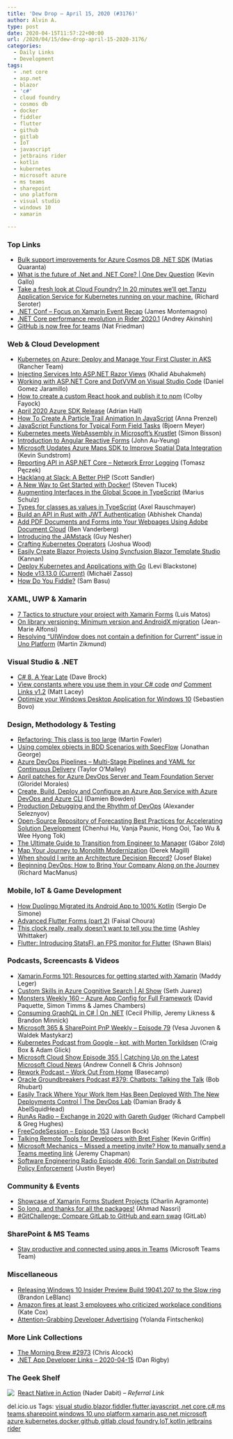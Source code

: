 ```yaml
---
title: 'Dew Drop – April 15, 2020 (#3176)'
author: Alvin A.
type: post
date: 2020-04-15T11:57:22+00:00
url: /2020/04/15/dew-drop-april-15-2020-3176/
categories:
  - Daily Links
  - Development
tags:
  - .net core
  - asp.net
  - blazor
  - 'c#'
  - cloud foundry
  - cosmos db
  - docker
  - fiddler
  - flutter
  - github
  - gitlab
  - IoT
  - javascript
  - jetbrains rider
  - kotlin
  - kubernetes
  - microsoft azure
  - ms teams
  - sharepoint
  - uno platform
  - visual studio
  - windows 10
  - xamarin

---
```

### <a name="top"></a>Top Links

  * <a href="https://devblogs.microsoft.com/cosmosdb/bulk-improvements-net-sdk/" target="_blank" rel="noopener noreferrer">Bulk support improvements for Azure Cosmos DB .NET SDK</a> (Matias Quaranta)
  * <a href="http://www.youtube.com/watch?v=ZWLAfHx93DM" target="_blank" rel="noopener noreferrer">What is the future of .Net and .NET Core? | One Dev Question</a> (Kevin Gallo)
  * <a href="https://seroter.com/2020/04/14/take-a-fresh-look-at-cloud-foundry-in-20-minutes-well-get-tanzu-application-service-for-kubernetes-running-on-your-machine/" target="_blank" rel="noopener noreferrer">Take a fresh look at Cloud Foundry? In 20 minutes we’ll get Tanzu Application Service for Kubernetes running on your machine.</a> (Richard Seroter)
  * <a href="https://devblogs.microsoft.com/xamarin/net-conf-focus-on-xamarin-event-recap/" target="_blank" rel="noopener noreferrer">.NET Conf – Focus on Xamarin Event Recap</a> (James Montemagno)
  * <a href="https://blog.jetbrains.com/dotnet/2020/04/14/net-core-performance-revolution-rider-2020-1/" target="_blank" rel="noopener noreferrer">.NET Core performance revolution in Rider 2020.1</a> (Andrey Akinshin)
  * <a href="https://github.blog/2020-04-14-github-is-now-free-for-teams/" target="_blank" rel="noopener noreferrer">GitHub is now free for teams</a> (Nat Friedman)



### <a name="web"></a>Web & Cloud Development

  * <a href="https://rancher.com/blog/2020/kubernetes-on-azure-aks-cluster/" target="_blank" rel="noopener noreferrer">Kubernetes on Azure: Deploy and Manage Your First Cluster in AKS</a> (Rancher Team)
  * <a href="https://khalidabuhakmeh.com/injecting-services-into-aspdotnet-views" target="_blank" rel="noopener noreferrer">Injecting Services Into ASP.NET Razor Views</a> (Khalid Abuhakmeh)
  * <a href="https://dev.to/dotvvm/working-with-asp-net-core-and-dotvvm-on-visual-studio-code-3h7b?WT.mc_id=link-linkedin-jeliknes" target="_blank" rel="noopener noreferrer">Working with ASP.NET Core and DotVVM on Visual Studio Code</a> (Daniel Gomez Jaramillo)
  * <a href="https://www.freecodecamp.org/news/how-to-create-a-custom-react-hook-and-publish-it-to-npm/" target="_blank" rel="noopener noreferrer">How to create a custom React hook and publish it to npm</a> (Colby Fayock)
  * <a href="https://techcommunity.microsoft.com/t5/azure-sdk/april-2020-azure-sdk-release/ba-p/1302937" target="_blank" rel="noopener noreferrer">April 2020 Azure SDK Release</a> (Adrian Hall)
  * <a href="https://www.smashingmagazine.com/2020/04/particle-trail-animation-javascript/" target="_blank" rel="noopener noreferrer">How To Create A Particle Trail Animation In JavaScript</a> (Anna Prenzel)
  * <a href="https://www.textcontrol.com/blog/2020/04/15/javascript-functions-for-typical-form-field-tasks/" target="_blank" rel="noopener noreferrer">JavaScript Functions for Typical Form Field Tasks</a> (Bjoern Meyer)
  * <a href="https://www.infoworld.com/article/3537535/kubernetes-meets-webassembly-in-microsofts-krustlet.html?WT.mc_id=link-linkedin-jeliknes" target="_blank" rel="noopener noreferrer">Kubernetes meets WebAssembly in Microsoft’s Krustlet</a> (Simon Bisson)
  * <a href="https://codeburst.io/introduction-to-angular-reactive-forms-4ce63fcc04b3?source=rss----61061eb0c96b---4" target="_blank" rel="noopener noreferrer">Introduction to Angular Reactive Forms</a> (John Au-Yeung)
  * <a href="http://feedproxy.google.com/~r/ProgrammableWeb/~3/EDzvOjUgY-M/14" target="_blank" rel="noopener noreferrer">Microsoft Updates Azure Maps SDK to Improve Spatial Data Integration</a> (Kevin Sundstrom)
  * <a href="http://www.tpeczek.com/2020/04/reporting-api-in-aspnet-core-network.html" target="_blank" rel="noopener noreferrer">Reporting API in ASP.NET Core &#8211; Network Error Logging</a> (Tomasz Pęczek)
  * <a href="https://slack.engineering/hacklang-at-slack-a-better-php-65f239cbc9e9?source=rss----58820b6d8904---4" target="_blank" rel="noopener noreferrer">Hacklang at Slack: A Better PHP</a> (Scott Sandler)
  * <a href="https://www.docker.com/blog/a-new-way-to-get-started-with-docker/" target="_blank" rel="noopener noreferrer">A New Way to Get Started with Docker!</a> (Steven Tlucek)
  * <a href="http://feedproxy.google.com/~r/mariusschulz/~3/QAZP2rLTJAY/extend-window-object-in-typescript" target="_blank" rel="noopener noreferrer">Augmenting Interfaces in the Global Scope in TypeScript</a> (Marius Schulz)
  * <a href="http://feedproxy.google.com/~r/2ality/~3/VK8Qn25q-rU/classes-as-values-typescript.html" target="_blank" rel="noopener noreferrer">Types for classes as values in TypeScript</a> (Axel Rauschmayer)
  * <a href="https://auth0.com/blog/build-an-api-in-rust-with-jwt-authentication-using-actix-web/" target="_blank" rel="noopener noreferrer">Build an API in Rust with JWT Authentication</a> (Abhishek Chanda)
  * <a href="https://medium.com/adobetech/add-pdf-documents-and-forms-into-your-webpages-using-adobe-document-cloud-632cc9524321?source=rss----9342990108af---4" target="_blank" rel="noopener noreferrer">Add PDF Documents and Forms into Your Webpages Using Adobe Document Cloud</a> (Ben Vanderberg)
  * <a href="https://www.infoq.com/news/2020/04/introducing-jamstack/?utm_campaign=infoq_content&utm_source=infoq&utm_medium=feed&utm_term=global" target="_blank" rel="noopener noreferrer">Introducing the JAMstack</a> (Guy Nesher)
  * <a href="https://developers.redhat.com/blog/2020/04/15/crafting-kubernetes-operators/" target="_blank" rel="noopener noreferrer">Crafting Kubernetes Operators</a> (Joshua Wood)
  * <a href="https://www.syncfusion.com/blogs/post/easily-create-blazor-projects-using-syncfusion-blazor-template-studio.aspx" target="_blank" rel="noopener noreferrer">Easily Create Blazor Projects Using Syncfusion Blazor Template Studio</a> (Kannan)
  * <a href="https://www.pulumi.com/blog/deploy-kubernetes-and-apps-with-go/" target="_blank" rel="noopener noreferrer">Deploy Kubernetes and Applications with Go</a> (Levi Blackstone)
  * <a href="https://nodejs.org/en/blog/release/v13.13.0" target="_blank" rel="noopener noreferrer">Node v13.13.0 (Current)</a> (Michaël Zasso)
  * <a href="https://www.telerik.com/blogs/how-to-use-fiddler" target="_blank" rel="noopener noreferrer">How Do You Fiddle?</a> (Sam Basu)



### <a name="silverlight"></a>XAML, UWP & Xamarin

  * <a href="https://luismts.com/7-tactics-to-structure-your-project-with-xamarin-forms/" target="_blank" rel="noopener noreferrer">7 Tactics to structure your project with Xamarin Forms</a> (Luis Matos)
  * <a href="https://www.sharpnado.com/on-library-versioning/" target="_blank" rel="noopener noreferrer">On library versioning: Minimum version and AndroidX migration</a> (Jean-Marie Alfonsi)
  * <a href="https://blog.mzikmund.com/2020/04/resolving-uno-platform-uiwindow-does-not-contain-a-definition-for-current-issue/" target="_blank" rel="noopener noreferrer">Resolving “UIWindow does not contain a definition for Current” issue in Uno Platform</a> (Martin Zikmund)



### <a name="dotnet"></a>Visual Studio & .NET

  * <a href="https://daveabrock.com/2020/03/29/csharp-8-year-late.html" target="_blank" rel="noopener noreferrer">C# 8, A Year Late</a> (Dave Brock)
  * <a href="http://feedproxy.google.com/~r/MattLacey/~3/JPJPw9no2AQ/view-constants-where-you-sue-them-in.html" target="_blank" rel="noopener noreferrer">View constants where you use them in your C# code</a> _and_ <a href="http://feedproxy.google.com/~r/MattLacey/~3/dqTGkmMPIZY/comment-links-v12.html" target="_blank" rel="noopener noreferrer">Comment Links v1.2</a> (Matt Lacey)
  * <a href="https://techcommunity.microsoft.com/t5/windows-dev-appconsult/optimize-your-windows-desktop-application-for-windows-10/ba-p/1305449" target="_blank" rel="noopener noreferrer">Optimize your Windows Desktop Application for Windows 10</a> (Sebastien Bovo)



### <a name="design"></a>Design, Methodology & Testing

  * <a href="https://martinfowler.com/articles/class-too-large.html" target="_blank" rel="noopener noreferrer">Refactoring: This class is too large</a> (Martin Fowler)
  * <a href="https://blogs.endjin.com/2020/04/using-complex-objects-in-bdd-scenarios-with-specflow/" target="_blank" rel="noopener noreferrer">Using complex objects in BDD Scenarios with SpecFlow</a> (Jonathan George)
  * <a href="https://devblogs.microsoft.com/premier-developer/azure-devops-pipelines-multi-stage-pipelines-and-yaml-for-continuous-delivery/" target="_blank" rel="noopener noreferrer">Azure DevOps Pipelines – Multi-Stage Pipelines and YAML for Continuous Delivery</a> (Taylor O’Malley)
  * <a href="https://devblogs.microsoft.com/devops/april-patches-for-azure-devops-server-and-team-foundation-server/" target="_blank" rel="noopener noreferrer">April patches for Azure DevOps Server and Team Foundation Server</a> (Gloridel Morales)
  * <a href="https://damienbod.com/2020/04/15/create-build-deploy-and-configure-an-azure-app-service-with-azure-devops-and-azure-cli/" target="_blank" rel="noopener noreferrer">Create, Build, Deploy and Configure an Azure App Service with Azure DevOps and Azure CLI</a> (Damien Bowden)
  * <a href="https://oz-code.com/production-debugging/production-debugging-rhythm-devops/" target="_blank" rel="noopener noreferrer">Production Debugging and the Rhythm of DevOps</a> (Alexander Seleznyov)
  * <a href="https://techcommunity.microsoft.com/t5/azure-ai/open-source-repository-of-forecasting-best-practices-for/ba-p/1298941" target="_blank" rel="noopener noreferrer">Open-Source Repository of Forecasting Best Practices for Accelerating Solution Development</a> (Chenhui Hu, Vanja Paunic, Hong Ooi, Tao Wu & Wee Hyong Tok)
  * <a href="http://codingsans.com/blog/transition-engineer-manager" target="_blank" rel="noopener noreferrer">The Ultimate Guide to Transition from Engineer to Manager</a> (Gábor Zöld)
  * <a href="https://thenewstack.io/map-your-journey-to-monolith-modernization/" target="_blank" rel="noopener noreferrer">Map Your Journey to Monolith Modernization</a> (Derek Magill)
  * <a href="https://labs.spotify.com/2020/04/14/when-should-i-write-an-architecture-decision-record/" target="_blank" rel="noopener noreferrer">When should I write an Architecture Decision Record?</a> (Josef Blake)
  * <a href="https://thenewstack.io/beginning-devops-how-to-bring-your-company-along-on-the-journey/" target="_blank" rel="noopener noreferrer">Beginning DevOps: How to Bring Your Company Along on the Journey</a> (Richard MacManus)



### <a name="mobile"></a>Mobile, IoT & Game Development

  * <a href="https://www.infoq.com/news/2020/04/duolingo-android-kotlin-port/?utm_campaign=infoq_content&utm_source=infoq&utm_medium=feed&utm_term=global" target="_blank" rel="noopener noreferrer">How Duolingo Migrated its Android App to 100% Kotlin</a> (Sergio De Simone)
  * <a href="https://medium.com/flutter-community/advanced-flutter-forms-part-2-5ba9a759c8a1?source=rss----86fb29d7cc6a---4" target="_blank" rel="noopener noreferrer">Advanced Flutter Forms (part 2)</a> (Faisal Choura)
  * <a href="https://www.raspberrypi.org/blog/this-clock-really-really-doesnt-want-to-tell-you-the-time/" target="_blank" rel="noopener noreferrer">This clock really, really doesn’t want to tell you the time</a> (Ashley Whittaker)
  * <a href="http://blog.gskinner.com/archives/2020/04/flutter-introducing-statsfl-an-fps-monitor-for-flutter.html" target="_blank" rel="noopener noreferrer">Flutter: Introducing StatsFl, an FPS monitor for Flutter</a> (Shawn Blais)



### <a name="podcasts"></a>Podcasts, Screencasts & Videos

  * <a href="http://www.youtube.com/watch?v=0Kym7vKL3iY" target="_blank" rel="noopener noreferrer">Xamarin.Forms 101: Resources for getting started with Xamarin</a> (Maddy Leger)
  * <a href="https://channel9.msdn.com/Shows/AI-Show/Custom-Skills-in-Azure-Cognitive-Search?WT.mc_id=DX_MVP4025064" target="_blank" rel="noopener noreferrer">Custom Skills in Azure Cognitive Search | AI Show</a> (Seth Juarez)
  * <a href="http://aspnetmonsters.com/2020/04/monsters-weekly%5Cep160/" target="_blank" rel="noopener noreferrer">Monsters Weekly 160 &#8211; Azure App Config for Full Framework</a> (David Paquette, Simon Timms & James Chambers)
  * <a href="https://channel9.msdn.com/Shows/On-NET/Consuming-GraphQL-in-C?WT.mc_id=DX_MVP4025064" target="_blank" rel="noopener noreferrer">Consuming GraphQL in C# | On .NET</a> (Cecil Phillip, Jeremy Likness & Brandon Minnick)
  * <a href="https://developer.microsoft.com/en-us/sharepoint/blogs/microsoft-365-sharepoint-pnp-weekly-episode-79/" target="_blank" rel="noopener noreferrer">Microsoft 365 & SharePoint PnP Weekly – Episode 79</a> (Vesa Juvonen & Waldek Mastykarz)
  * <a href="https://kubernetespodcast.com/episode/099-kpt/" target="_blank" rel="noopener noreferrer">Kubernetes Podcast from Google &#8211; kpt, with Morten Torkildsen</a> (Craig Box & Adam Glick)
  * <a href="http://feeds.microsoftcloudshow.com/~r/microsoftcloudshowepisodes/~3/Z6whZcmOECk/" target="_blank" rel="noopener noreferrer">Microsoft Cloud Show Episode 355 | Catching Up on the Latest Microsoft Cloud News</a> (Andrew Connell & Chris Johnson)
  * <a href="https://share.transistor.fm/s/16ddb380" target="_blank" rel="noopener noreferrer">Rework Podcast &#8211; Work Out From Home</a> (Basecamp)
  * <a href="http://feedproxy.google.com/~r/OtnArch2Arch/~3/B85AVCwBIHI/" target="_blank" rel="noopener noreferrer">Oracle Groundbreakers Podcast #379: Chatbots: Talking the Talk</a> (Bob Rhubart)
  * <a href="https://channel9.msdn.com/Shows/DevOps-Lab/Easily-Track-Where-Your-Work-Item-Has-Been-Deployed-With-The-New-Deployments-Control?WT.mc_id=DX_MVP4025064" target="_blank" rel="noopener noreferrer">Easily Track Where Your Work Item Has Been Deployed With The New Deployments Control | The DevOps Lab</a> (Damian Brady & AbelSquidHead)
  * <a href="http://feedproxy.google.com/~r/RunaAsRadioWma/~3/SYguzZtzoBY/default.aspx" target="_blank" rel="noopener noreferrer">RunAs Radio &#8211; Exchange in 2020 with Gareth Gudger</a> (Richard Campbell & Greg Hughes)
  * <a href="http://www.youtube.com/watch?v=PbV60NgVbeg" target="_blank" rel="noopener noreferrer">FreeCodeSession &#8211; Episode 153</a> (Jason Bock)
  * <a href="http://feedproxy.google.com/~r/KevinGriffin/~3/1IXmtbLEfCs/" target="_blank" rel="noopener noreferrer">Talking Remote Tools for Developers with Bret Fisher</a> (Kevin Griffin)
  * <a href="http://www.youtube.com/watch?v=qH-2Vxyh9mg" target="_blank" rel="noopener noreferrer">Microsoft Mechanics &#8211; Missed a meeting invite? How to manually send a Teams meeting link</a> (Jeremy Chapman)
  * <a href="http://feedproxy.google.com/~r/se-radio/~3/dOh2Mb4FEHo/" target="_blank" rel="noopener noreferrer">Software Engineering Radio Episode 406: Torin Sandall on Distributed Policy Enforcement</a> (Justin Beyer)



### <a name="events"></a>Community & Events

  * <a href="https://xamgirl.com/showcase-of-xamarin-forms-student-projects/" target="_blank" rel="noopener noreferrer">Showcase of Xamarin Forms Student Projects</a> (Charlin Agramonte)
  * <a href="https://blog.npmjs.org/post/615388323067854848" target="_blank" rel="noopener noreferrer">So long, and thanks for all the packages!</a> (Ahmad Nassri)
  * <a href="https://about.gitlab.com/blog/2020/04/14/github-free-for-teams/" target="_blank" rel="noopener noreferrer">#GitChallenge: Compare GitLab to GitHub and earn swag</a> (GitLab)



### <a name="sp"></a>SharePoint & MS Teams

  * <a href="https://techcommunity.microsoft.com/t5/microsoft-teams-blog/stay-productive-and-connected-using-apps-in-teams/ba-p/1305854" target="_blank" rel="noopener noreferrer">Stay productive and connected using apps in Teams</a> (Microsoft Teams Team)



### <a name="misc"></a>Miscellaneous

  * <a href="https://blogs.windows.com/blog/2020/04/14/releasing-windows-10-insider-preview-build-19041-207-to-the-slow-ring/?WT.mc_id=DX_MVP4025064" target="_blank" rel="noopener noreferrer">Releasing Windows 10 Insider Preview Build 19041.207 to the Slow ring</a> (Brandon LeBlanc)
  * <a href="https://arstechnica.com/?p=1668198" target="_blank" rel="noopener noreferrer">Amazon fires at least 3 employees who criticized workplace conditions</a> (Kate Cox)
  * <a href="https://developermedia.com/attention-grabbing-developer-advertising/" target="_blank" rel="noopener noreferrer">Attention-Grabbing Developer Advertising</a> (Yolanda Fintschenko)



### <a name="links"></a>More Link Collections

  * <a href="http://feedproxy.google.com/~r/ReflectivePerspective/~3/IGNP6Ge9SUY/" target="_blank" rel="noopener noreferrer">The Morning Brew #2973</a> (Chris Alcock)
  * <a href="https://links.danrigby.com/2020/04/app-developer-links-2020-04-15/" target="_blank" rel="noopener noreferrer">.NET App Developer Links &#8211; 2020-04-15</a> (Dan Rigby)



### <a name="shelf"></a>The Geek Shelf

<a href="https://www.amazon.com/React-Native-Action-Nader-Dabit/dp/1617294055/?tag=amavin-20" target="_blank" rel="noopener noreferrer"><img decoding="async" align="left" style="margin: 0px 4px 10px 0px; border: 0px currentcolor; border-image: none; float: left; display: inline; background-image: none;" src="https://m.media-amazon.com/images/I/71wzm8p++OL._AC_UY218_ML3_.jpg" border="0" /></a>&nbsp;<a href="https://www.amazon.com/React-Native-Action-Nader-Dabit/dp/1617294055/?tag=amavin-20" target="_blank" rel="noopener noreferrer">React Native in Action</a> (Nader Dabit) _&#8211; Referral Link_











<div class="wlWriterEditableSmartContent" id="scid:77ECF5F8-D252-44F5-B4EB-D463C5396A79:2570fd23-ce11-47e9-bf38-cbee1c9514ab" style="margin: 0px; padding: 0px; float: none; display: inline;">
  del.icio.us Tags: <a href="http://del.icio.us/popular/visual+studio" rel="tag">visual studio</a>,<a href="http://del.icio.us/popular/blazor" rel="tag">blazor</a>,<a href="http://del.icio.us/popular/fiddler" rel="tag">fiddler</a>,<a href="http://del.icio.us/popular/flutter" rel="tag">flutter</a>,<a href="http://del.icio.us/popular/javascript" rel="tag">javascript</a>,<a href="http://del.icio.us/popular/.net+core" rel="tag">.net core</a>,<a href="http://del.icio.us/popular/c%23" rel="tag">c#</a>,<a href="http://del.icio.us/popular/ms+teams" rel="tag">ms teams</a>,<a href="http://del.icio.us/popular/sharepoint" rel="tag">sharepoint</a>,<a href="http://del.icio.us/popular/windows+10" rel="tag">windows 10</a>,<a href="http://del.icio.us/popular/uno+platform" rel="tag">uno platform</a>,<a href="http://del.icio.us/popular/xamarin" rel="tag">xamarin</a>,<a href="http://del.icio.us/popular/asp.net" rel="tag">asp.net</a>,<a href="http://del.icio.us/popular/microsoft+azure" rel="tag">microsoft azure</a>,<a href="http://del.icio.us/popular/kubernetes" rel="tag">kubernetes</a>,<a href="http://del.icio.us/popular/docker" rel="tag">docker</a>,<a href="http://del.icio.us/popular/github" rel="tag">github</a>,<a href="http://del.icio.us/popular/gitlab" rel="tag">gitlab</a>,<a href="http://del.icio.us/popular/cloud+foundry" rel="tag">cloud foundry</a>,<a href="http://del.icio.us/popular/IoT" rel="tag">IoT</a>,<a href="http://del.icio.us/popular/kotlin" rel="tag">kotlin</a>,<a href="http://del.icio.us/popular/jetbrains+rider" rel="tag">jetbrains rider</a>
</div>